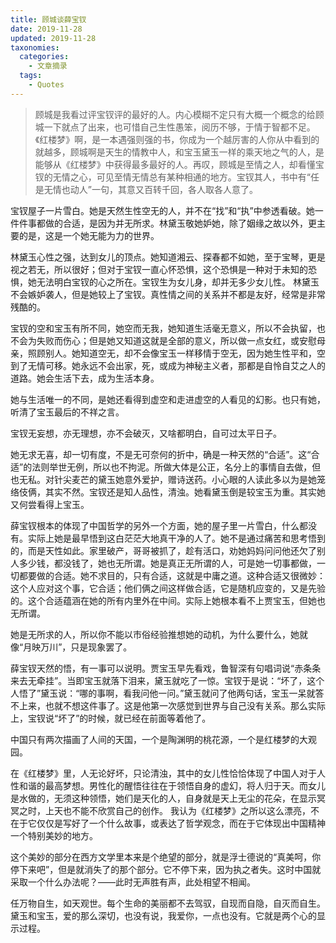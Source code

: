 ```yaml
---
title: 顾城谈薛宝钗
date: 2019-11-28
updated: 2019-11-28
taxonomies:
  categories:
    - 文章摘录
  tags:
    - Quotes
---
```


> 顾城是我看过评宝钗评的最好的人。内心模糊不定只有大概一个概念的给顾城一下就点了出来，也可惜自己生性愚笨，阅历不够，于情于智都不足。《红楼梦》啊，是一本遇强则强的书，你成为一个越厉害的人你从中看到的就越多，顾城啊是天生的情教中人，和宝玉黛玉一样的乘天地之气的人，是能够从《红楼梦》中获得最多最好的人。再叹，顾城是至情之人，却看懂宝钗的无情之心，可见至情无情总有某种相通的地方。宝钗其人，书中有“任是无情也动人”一句，其意又百转千回，各人取各人意了。

宝钗屋子一片雪白。她是天然生性空无的人，并不在“找”和“执”中参透看破。她一件件事都做的合适，是因为并无所求。林黛玉敬她妒她，除了姻缘之故以外，更主要的是，这是一个她无能为力的世界。

林黛玉心性之强，达到女儿的顶点。她知道湘云、探春都不如她，至于宝琴，更是视之若无，所以很好；但对于宝钗一直心怀恐惧，这个恐惧是一种对于未知的恐惧，她无法明白宝钗的心之所在。宝钗生为女儿身，却并无多少女儿性。
林黛玉不会嫉妒袭人，但是她较上了宝钗。真性情之间的关系并不都是友好，经常是非常残酷的。

宝钗的空和宝玉有所不同，她空而无我，她知道生活毫无意义，所以不会执留，也不会为失败而伤心；但是她又知道这就是全部的意义，所以做一点女红，或安慰母亲，照顾别人。她知道空无，却不会像宝玉一样移情于空无，因为她生性平和，空到了无情可移。她永远不会出家，死，或成为神秘主义者，那都是自怜自艾之人的道路。她会生活下去，成为生活本身。

她与生活唯一的不同，是她还看得到虚空和走进虚空的人看见的幻影。也只有她，听清了宝玉最后的不祥之言。

宝钗无妄想，亦无理想，亦不会破灭，又啥都明白，自可过太平日子。

她无求无喜，却一切有度，不是无可奈何的折中，确是一种天然的“合适”。这“合适”的法则举世无例，所以也不拘泥。所做大体是公正，名分上的事情自去做，但也无私。对针尖麦芒的黛玉她意外爱护，赠诗送药。小心眼的人读此多以为是她笼络伎俩，其实不然。宝钗还是知人品性，清浊。她看黛玉倒是较宝玉为重。其实她又何尝看得上宝玉。

薛宝钗根本的体现了中国哲学的另外一个方面，她的屋子里一片雪白，什么都没有。实际上她是最早悟到这白茫茫大地真干净的人了。她不是通过痛苦和思考悟到的，而是天性如此。家里破产，哥哥被抓了，趁有活口，劝她妈妈问问他还欠了别人多少钱，都没钱了，她也无所谓。她是真正无所谓的人，可是她一切事都做，一切都要做的合适。她不求目的，只有合适，这就是中庸之道。这种合适又很微妙：这个人应对这个事，它合适；他们俩之间这样做合适，它是随机应变的，又是先验的。这个合适蕴涵在她的所有内里外在中间。实际上她根本看不上贾宝玉，但她也无所谓。

她是无所求的人，所以你不能以市俗经验推想她的动机，为什么要什么，她就像“月映万川”，只是现象罢了。

薛宝钗天然的悟，有一事可以说明。贾宝玉早先看戏，鲁智深有句唱词说“赤条条来去无牵挂”。当即宝玉就落下泪来，黛玉就吃了一惊。宝钗于是说：“坏了，这个人悟了”黛玉说：“哪的事啊，看我问他一问。”黛玉就问了他两句话，宝玉一呆就答不上来，也就不想这件事了。这是他第一次感觉到世界与自己没有关系。那么实际上，宝钗说“坏了”的时候，就已经在前面等着他了。

中国只有两次描画了人间的天国，一个是陶渊明的桃花源，一个是红楼梦的大观园。

在《红楼梦》里，人无论好坏，只论清浊，其中的女儿性恰恰体现了中国人对于人性和谐的最高梦想。男性化的醒悟往往在于领悟自身的虚幻，将人归于天。而女儿是水做的，无须这种领悟，她们是天化的人，自身就是天上无尘的花朵，在显示冥冥之时，上天也不能不欣赏自己的创作。
我认为《红楼梦》之所以这么漂亮，不在于它仅仅是写好了一个什么故事，或表达了哲学观念，而在于它体现出中国精神一个特别美妙的地方。

这个美妙的部分在西方文学里本来是个绝望的部分，就是浮士德说的“真美呵，你停下来吧”，但是就消失了的那个部分。它不停下来，因为执之者失。这时中国就采取一个什么办法呢？——此时无声胜有声，此处相望不相闻。

任万物自生，如天观世。每个生命的美丽都不去驾驭，自现而自隐，自灭而自生。黛玉和宝玉，爱的那么深切，也没有说，我爱你，一点也没有。它就是两个心的显示过程。

